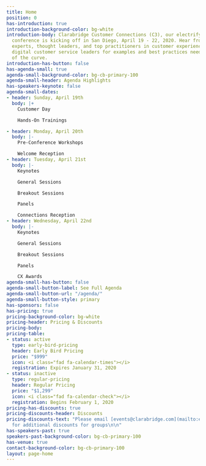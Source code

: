 ```yaml
---
title: Home
position: 0
has-introduction: true
introduction-background-color: bg-white
introduction-body: Clarabridge Customer Connections (C3), our electrifying four-day
  conference is kicking off in San Diego, April 19 - 22, 2020. Hear from industry
  experts, thought leaders, and top practitioners in customer experience (CX) and
  digital customer service leaders for examples and best practices needed to say ahead
  of the curve.
introduction-has-button: false
has-agenda-small: true
agenda-small-background-color: bg-cb-primary-100
agenda-small-header: Agenda Highlights
has-speakers-keynote: false
agenda-small-dates:
- header: Sunday, April 19th
  body: |+
    Customer Day

    Hands-On Trainings

- header: Monday, April 20th
  body: |-
    Pre-Conference Workshops

    Welcome Reception
- header: Tuesday, April 21st
  body: |-
    Keynotes

    General Sessions

    Breakout Sessions

    Panels

    Connections Reception
- header: Wednesday, April 22nd
  body: |-
    Keynotes

    General Sessions

    Breakout Sessions

    Panels

    CX Awards
agenda-small-has-button: false
agenda-small-button-label: See Full Agenda
agenda-small-button-url: "/agenda/"
agenda-small-button-style: primary
has-sponsors: false
has-pricing: true
pricing-background-color: bg-white
pricing-header: Pricing & Discounts
pricing-body: 
pricing-table:
- status: active
  type: early-bird-pricing
  header: Early Bird Pricing
  price: "$999"
  icon: <i class="fad fa-calendar-times"></i>
  registration: Expires January 31, 2020
- status: inactive
  type: regular-pricing
  header: Regular Pricing
  price: "$1,299"
  icon: <i class="fad fa-calendar-check"></i>
  registration: Begins February 1, 2020
pricing-has-discounts: true
pricing-discounts-header: Discounts
pricing-discounts-text: "Please email [events@clarabridge.com](mailto:events@clarabridge.com)
  for additional discounts for groups\n\n"
has-speakers-past: true
speakers-past-background-color: bg-cb-primary-100
has-venue: true
contact-background-color: bg-cb-primary-100
layout: page-home
---
```


